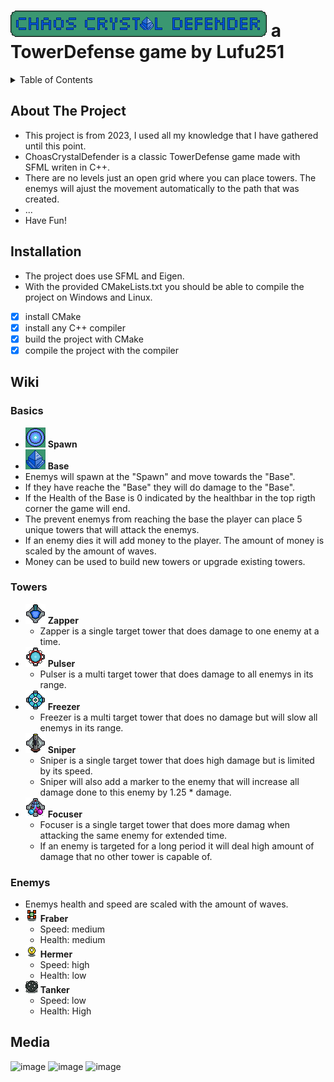 # ![Tower Defense](/data/logoTexture.png) a TowerDefense game by Lufu251

<!-- TABLE OF CONTENTS -->
<details>
  <summary>Table of Contents</summary>
  <ol>
    <li><a href="#about-the-project">About The Project</a></li>
    <li><a href="#installation">Installation</a></li>
    <li><a href="#wiki">Wiki</a></li>
      <ul>
        <li><a href="#basics">Basics</a></li>
        <li><a href="#towers">Towers</a></li>
        <li><a href="#enemys">Enemys</a></li>
      </ul>
    <li><a href="#media">Media</a></li>
  </ol>
</details>

## About The Project
- This project is from 2023, I used all my knowledge that I have gathered until this point.
- ChoasCrystalDefender is a classic TowerDefense game made with SFML writen in C++.
- There are no levels just an open grid where you can place towers. The enemys will ajust the movement automatically to the path that was created.
- ...
- Have Fun!
## Installation
- The project does use SFML and Eigen.
- With the provided CMakeLists.txt you should be able to compile the project on Windows and Linux.
- [x] install CMake
- [x] install any C++ compiler
- [x] build the project with CMake
- [x] compile the project with the compiler

## Wiki
### Basics
- ![Spawn](/data/spawnTexture.png) **Spawn**
- ![Base](/data/baseTexture.png) **Base**
- Enemys will spawn at the "Spawn" and move towards the "Base".
- If they have reache the "Base" they will do damage to the "Base".
- If the Health of the Base is 0 indicated by the healthbar in the top rigth corner the game will end.
- The prevent enemys from reaching the base the player can place 5 unique towers that will attack the enemys.
- If an enemy dies it will add money to the player. The amount of money is scaled by the amount of waves.
- Money can be used to build new towers or upgrade existing towers.
### Towers
- ![Zapper](/data/zapperIconTexture.png) **Zapper**
  - Zapper is a single target tower that does damage to one enemy at a time.
- ![Pulser](/data/pulserIconTexture.png) **Pulser**
  - Pulser is a multi target tower that does damage to all enemys in its range.
- ![Freezer](/data/freezerIconTexture.png) **Freezer**
  - Freezer is a multi target tower that does no damage but will slow all enemys in its range.
- ![Sniper](/data/sniperIconTexture.png) **Sniper**
  - Sniper is a single target tower that does high damage but is limited by its speed.
  - Sniper will also add a marker to the enemy that will increase all damage done to this enemy by 1.25 * damage.
- ![Focuser](/data/focuserIconTexture.png) **Focuser**
  - Focuser is a single target tower that does more damag when attacking the same enemy for extended time.
  - If an enemy is targeted for a long period it will deal high amount of damage that no other tower is capable of.
### Enemys
- Enemys health and speed are scaled with the amount of waves.
- ![Fraber](/data/fraberTexture.png) **Fraber**
  - Speed: medium
  - Health: medium
- ![hermer](/data/hermerTexture.png) **Hermer**
  - Speed: high
  - Health: low
- ![Tanker](/data/tankerTexture.png) **Tanker**
  - Speed: low
  - Health: High

## Media
![image](https://github.com/user-attachments/assets/52fdb06e-b4ec-4309-9e22-90e35231f48c)
![image](https://github.com/user-attachments/assets/f4152197-cb07-40c1-aeca-e92c9da90cbc)
![image](https://github.com/user-attachments/assets/8a1d6d17-e4c6-4687-baea-b96535c7ec15)
